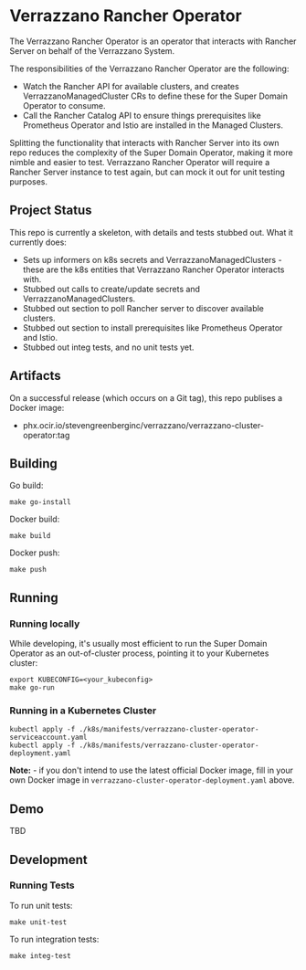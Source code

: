 
# Verrazzano Rancher Operator

The Verrazzano Rancher Operator is an operator that interacts with Rancher Server on behalf of the Verrazzano System.

The responsibilities of the Verrazzano Rancher Operator are the following:
- Watch the Rancher API for available clusters, and creates VerrazzanoManagedCluster CRs to define these for the Super Domain Operator to consume.
- Call the Rancher Catalog API to ensure things prerequisites like Prometheus Operator and Istio are installed in the Managed Clusters.

Splitting the functionality that interacts with Rancher Server into its own repo reduces the complexity of the Super Domain Operator,
making it more nimble and easier to test.  Verrazzano Rancher Operator will require a Rancher Server instance to test again, but can
mock it out for unit testing purposes.

## Project Status

This repo is currently a skeleton, with details and tests stubbed out.  What it currently does:
- Sets up informers on k8s secrets and VerrazzanoManagedClusters - these are the k8s entities that Verrazzano Rancher Operator interacts with.
- Stubbed out calls to create/update secrets and VerrazzanoManagedClusters.
- Stubbed out section to poll Rancher server to discover available clusters.
- Stubbed out section to install prerequisites like Prometheus Operator and Istio.
- Stubbed out integ tests, and no unit tests yet.

## Artifacts

On a successful release (which occurs on a Git tag), this repo publises a Docker image:
- phx.ocir.io/stevengreenberginc/verrazzano/verrazzano-cluster-operator:tag

## Building

Go build:
```
make go-install
```

Docker build:
```
make build
```

Docker push:
```
make push
```

## Running

### Running locally

While developing, it's usually most efficient to run the Super Domain Operator as an out-of-cluster process,
pointing it to your Kubernetes cluster:

```
export KUBECONFIG=<your_kubeconfig>
make go-run
```

### Running in a Kubernetes Cluster

```
kubectl apply -f ./k8s/manifests/verrazzano-cluster-operator-serviceaccount.yaml
kubectl apply -f ./k8s/manifests/verrazzano-cluster-operator-deployment.yaml
```

**Note:** - if you don't intend to use the latest official Docker image, fill in your own Docker image in
`verrazzano-cluster-operator-deployment.yaml` above.

## Demo

TBD

## Development

### Running Tests

To run unit tests:

```
make unit-test
```

To run integration tests:

```
make integ-test
```
